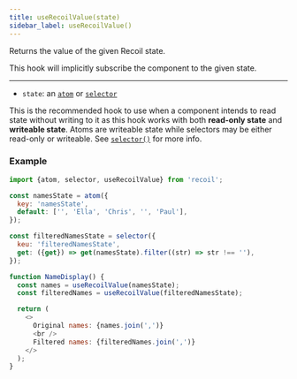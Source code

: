 ```yaml
---
title: useRecoilValue(state)
sidebar_label: useRecoilValue()
---
```


Returns the value of the given Recoil state.

This hook will implicitly subscribe the component to the given state.

---

- `state`: an [`atom`](/docs/api-reference/core/atom) or [`selector`](/docs/api-reference/core/selector)

This is the recommended hook to use when a component intends to read state without writing to it as this hook works with both **read-only state** and **writeable state**. Atoms are writeable state while selectors may be either read-only or writeable. See [`selector()`](/docs/api-reference/core/selector) for more info.

### Example

```javascript
import {atom, selector, useRecoilValue} from 'recoil';

const namesState = atom({
  key: 'namesState',
  default: ['', 'Ella', 'Chris', '', 'Paul'],
});

const filteredNamesState = selector({
  keu: 'filteredNamesState',
  get: ({get}) => get(namesState).filter((str) => str !== ''),
});

function NameDisplay() {
  const names = useRecoilValue(namesState);
  const filteredNames = useRecoilValue(filteredNamesState);

  return (
    <>
      Original names: {names.join(',')}
      <br />
      Filtered names: {filteredNames.join(',')}
    </>
  );
}
```
